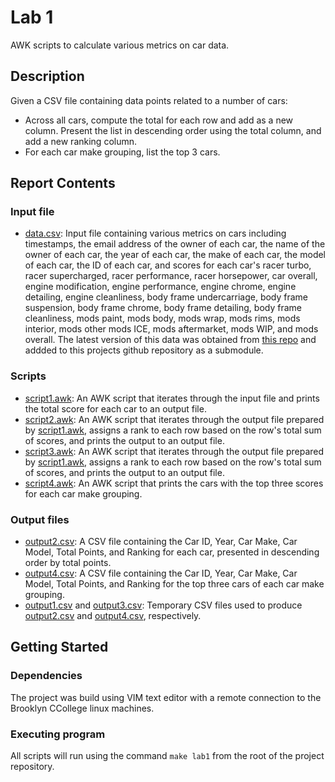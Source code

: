 # Lab 1

AWK scripts to calculate various metrics on car data.

## Description
Given a CSV file containing data points related to a number of cars:
- Across all cars, compute the total for each row and add as a new column. Present the list in descending order using the total column, and add a new ranking column.
- For each car make grouping, list the top 3 cars.


## Report Contents

### Input file

- [data.csv](data_lab1/data.csv): Input file containing various metrics on cars including timestamps, the email address of the owner of  each car, the name of the owner of each car, the year of each car, the make of each car, the model of each car, the ID of each car, and scores for each car's racer turbo, racer supercharged, racer performance, racer horsepower, car overall, engine modification, engine performance, engine chrome, engine detailing, engine cleanliness, body frame undercarriage, body frame suspension, body frame chrome, body frame detailing, body frame cleanliness, mods paint, mods body, mods wrap, mods rims, mods interior, mods other mods ICE, mods aftermarket, mods WIP, and mods overall. The latest version of this data was obtained from [this repo](https://gist.github.com/katychuang/d66a59b6db4e59c16efd4c42ad411f8e) and addded to this projects github repository as a submodule. 

### Scripts

- [script1.awk](script1.awk): An AWK script that iterates through the input file and prints the total score for each car to an output file.
- [script2.awk](script2.awk): An AWK script that iterates through the output file prepared by [script1.awk](script1.awk), assigns a rank to each row based on the row's total sum of scores, and prints the output to an output file.
- [script3.awk](script3.awk): An AWK script that iterates through the output file prepared by [script1.awk](script1.awk), assigns a rank to each row based on the row's total sum of scores, and prints the output to an output file. 
- [script4.awk](script4.awk): An AWK script that prints the cars with the top three scores for each car make grouping.

### Output files
- [output2.csv](output2.csv): A CSV file containing the Car ID, Year, Car Make, Car Model, Total Points, and Ranking for each car, presented in descending order by total points.
- [output4.csv](output4.csv): A CSV file containing the Car ID, Year, Car Make, Car Model, Total Points, and Ranking for the top three cars of each car make grouping. 
- [output1.csv](output1.csv) and [output3.csv](output3.csv): Temporary CSV files used to produce [output2.csv](output2.csv) and [output4.csv](output4.csv), respectively. 

## Getting Started

### Dependencies

The project was build using VIM text editor with a remote connection to the Brooklyn CCollege linux machines.

### Executing program
All scripts will run using the command ```make lab1``` from the root of the project repository.


